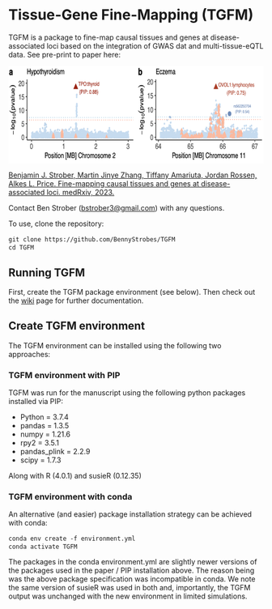 # Tissue-Gene Fine-Mapping (TGFM)

TGFM is a package to fine-map causal tissues and genes at disease-associated loci based on the integration of GWAS dat and multi-tissue-eQTL data. See pre-print to paper here:

<img style="display:block;margin:auto" width="700" height="193.32" src="./locus_plot2.png">


[Benjamin J. Strober, Martin Jinye Zhang, Tiffany Amariuta, Jordan Rossen, Alkes L. Price. Fine-mapping causal tissues and genes at disease-associated loci. medRxiv, 2023.](https://www.medrxiv.org/content/10.1101/2023.11.01.23297909v3)

Contact Ben Strober (bstrober3@gmail.com) with any questions.

To use, clone the repository: 
```
git clone https://github.com/BennyStrobes/TGFM
cd TGFM
```

## Running TGFM
First, create the TGFM package environment (see below). Then check out the [wiki](https://github.com/BennyStrobes/TGFM/wiki) page for further documentation.

## Create TGFM environment
The TGFM environment can be installed using the following two approaches:

### TGFM environment with PIP

TGFM was run for the manuscript using the following python packages installed via PIP:
- Python = 3.7.4
- pandas = 1.3.5
- numpy = 1.21.6
- rpy2 = 3.5.1 
- pandas_plink = 2.2.9
- scipy = 1.7.3

Along with R (4.0.1) and susieR (0.12.35)

### TGFM environment with conda

An alternative (and easier) package installation strategy can be achieved with conda:
```
conda env create -f environment.yml
conda activate TGFM
```

The packages in the conda environment.yml are slightly newer versions of the packages used in the paper / PIP installation above. The reason being was the above package specification was incompatible in conda. We note the same version of susieR was used in both and, importantly, the TGFM output was unchanged with the new environment in limited simulations.


